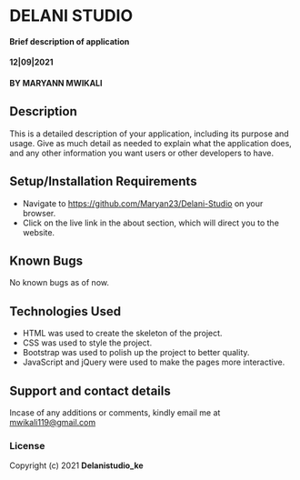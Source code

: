 # DELANI STUDIO
#### Brief description of application
#### 12|09|2021
#### BY MARYANN MWIKALI
## Description
This is a detailed description of your application, including its purpose and usage.  Give as much detail as needed to explain what the application does, and any other information you want users or other developers to have. 
## Setup/Installation Requirements
* Navigate to https://github.com/Maryan23/Delani-Studio on your browser.
* Click on the live link in the about section, which will direct you to the website.
## Known Bugs
No known bugs as of now.
## Technologies Used
* HTML was used to create the skeleton of the project.
* CSS was used to style the project.
* Bootstrap was used to polish up the project to better quality.
* JavaScript and jQuery were used to make the pages more interactive.
## Support and contact details
Incase of any additions or comments, kindly email me at mwikali119@gmail.com 
### License
Copyright (c) 2021 **Delanistudio_ke**